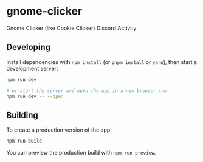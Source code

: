 # gnome-clicker

Gnome Clicker (like Cookie Clicker) Discord Activity

## Developing

Install dependencies with `npm install` (or `pnpm install` or `yarn`), then start a development
server:

```bash
npm run dev

# or start the server and open the app in a new browser tab
npm run dev -- --open
```

## Building

To create a production version of the app:

```bash
npm run build
```

You can preview the production build with `npm run preview`.

